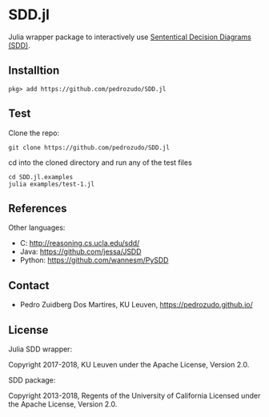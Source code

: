 # SDD.jl


Julia wrapper package to interactively use [Sententical Decision Diagrams (SDD)](http://reasoning.cs.ucla.edu/sdd/).


## Installtion

```
pkg> add https://github.com/pedrozudo/SDD.jl
```

## Test
Clone the repo:
```
git clone https://github.com/pedrozudo/SDD.jl
```
cd into the cloned directory and run any of the test files
```
cd SDD.jl.examples
julia examples/test-1.jl
```

## References

Other languages:

* C: http://reasoning.cs.ucla.edu/sdd/
* Java: https://github.com/jessa/JSDD
* Python: https://github.com/wannesm/PySDD

## Contact

* Pedro Zuidberg Dos Martires, KU Leuven, https://pedrozudo.github.io/


## License

Julia SDD wrapper:

Copyright 2017-2018, KU Leuven under the Apache License, Version 2.0.


SDD package:

Copyright 2013-2018, Regents of the University of California
Licensed under the Apache License, Version 2.0.
